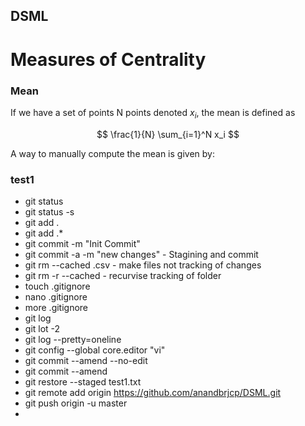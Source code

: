 ## DSML

# Measures of Centrality

### Mean

If we have a set of points N points denoted $x_i$, the mean is defined as

$$ \frac{1}{N} \sum_{i=1}^N x_i $$

A way to manually compute the mean is given by:

### test1

- git status 
- git status -s
- git add .
- git add .* 
- git commit -m "Init Commit"
- git commit -a -m "new changes"  - Stagining and commit
- git rm --cached .csv - make files not tracking of changes 
- git rm -r --cached - recurvise tracking of folder
- touch .gitignore
- nano .gitignore
- more .gitignore
- git log
- git lot -2
- git log --pretty=oneline
- git config --global core.editor "vi"
- git commit --amend --no-edit
- git commit --amend   
- git restore --staged test1.txt 
- git remote add origin https://github.com/anandbrjcp/DSML.git
- git push origin -u master
- 



